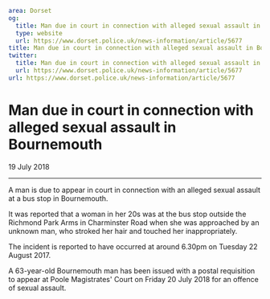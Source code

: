 ```yaml
area: Dorset
og:
  title: Man due in court in connection with alleged sexual assault in Bournemouth
  type: website
  url: https://www.dorset.police.uk/news-information/article/5677
title: Man due in court in connection with alleged sexual assault in Bournemouth |
twitter:
  title: Man due in court in connection with alleged sexual assault in Bournemouth
  url: https://www.dorset.police.uk/news-information/article/5677
url: https://www.dorset.police.uk/news-information/article/5677
```

# Man due in court in connection with alleged sexual assault in Bournemouth

19 July 2018

* * *

A man is due to appear in court in connection with an alleged sexual assault at a bus stop in Bournemouth.

It was reported that a woman in her 20s was at the bus stop outside the Richmond Park Arms in Charminster Road when she was approached by an unknown man, who stroked her hair and touched her inappropriately.

The incident is reported to have occurred at around 6.30pm on Tuesday 22 August 2017.

A 63-year-old Bournemouth man has been issued with a postal requisition to appear at Poole Magistrates' Court on Friday 20 July 2018 for an offence of sexual assault.
